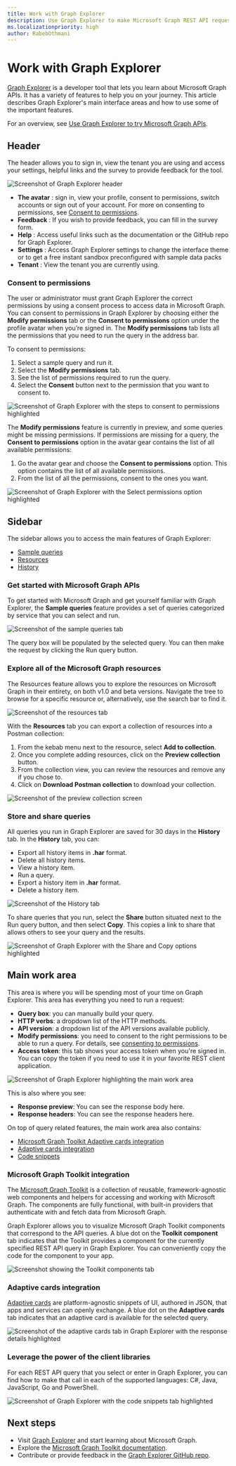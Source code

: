 ```yaml
---
title: Work with Graph Explorer
description: Use Graph Explorer to make Microsoft Graph REST API requests and view corresponding responses. Learn how to use some of the important features in Graph Explorer.
ms.localizationpriority: high
author: RabebOthmani
---
```


# Work with Graph Explorer

[Graph Explorer](https://developer.microsoft.com/graph/graph-explorer/) is a developer tool that lets you learn about Microsoft Graph APIs. It has a variety of features to help you on your journey. This article describes Graph Explorer's main interface areas and how to use some of the important features.

For an overview, see [Use Graph Explorer to try Microsoft Graph APIs](/graph/graph-explorer/graph-explorer-overview).

## Header

The header allows you to sign in, view the tenant you are using and access your settings, helpful links and the survey to provide feedback for the tool.

![Screenshot of Graph Explorer header](./images/header-screenshot.png)

- **The avatar** : sign in, view your profile, consent to permissions, switch accounts or sign out of your account. For more on consenting to permissions, see [Consent to permissions](#consent-to-permissions).
- **Feedback** : If you wish to provide feedback, you can fill in the survey form.
- **Help** : Access useful links such as the documentation or the GitHub repo for Graph Explorer.
- **Settings** : Access Graph Explorer settings to change the interface theme or to get a free instant sandbox preconfigured with sample data packs
- **Tenant** : View the tenant you are currently using.

### Consent to permissions

The user or administrator must grant Graph Explorer the correct permissions by using a consent process to access data in Microsoft Graph. You can consent to permissions in Graph Explorer by choosing either the **Modify permissions** tab or the **Consent to permissions** option under the profile avatar when you’re signed in. The **Modify permissions** tab lists all the permissions that you need to run the query in the address bar.

To consent to permissions:

1. Select a sample query and run it.
2. Select the **Modify permissions** tab.
3. See the list of permissions required to run the query.
4. Select the **Consent** button next to the permission that you want to consent to.

![Screenshot of Graph Explorer with the steps to consent to permissions highlighted](./images/modify-permissions-screenshot.png)

The **Modify  permissions** feature is currently in preview, and some queries might be missing permissions. If permissions are missing for a query, the **Consent to permissions** option in the avatar gear contains the list of all available permissions:

1. Go the avatar gear and choose the **Consent to permissions** option. This option contains the list of all available permissions.
2. From the list of all the permissions, consent to the ones you want.

![Screenshot of Graph Explorer with the Select permissions option highlighted](./images/consent-permissions.png)

## Sidebar

The sidebar allows you to access the main features of Graph Explorer:

- [Sample queries](#get-started-with-microsoft-graph-apis)
- [Resources](#explore-all-of-the-microsoft-graph-resources)
- [History](#store-and-share-queries)

### Get started with Microsoft Graph APIs

To get started with Microsoft Graph and get yourself familiar with Graph Explorer, the **Sample queries** feature provides a set of queries categorized by service that you can select and run.

![Screenshot of the sample queries tab](./images/sample-queries-screenshot.png)

The query box will be populated by the selected query. You can then make the request by clicking the Run query button.

### Explore all of the Microsoft Graph resources

The Resources feature allows you to explore the resources on Microsoft Graph in their entirety, on both v1.0 and beta versions. Navigate the tree to browse for a specific resource or, alternatively, use the search bar to find it.

![Screenshot of the resources tab](./images/resources-tab-screenshot.png)

With the **Resources** tab you can export a collection of resources into a Postman collection:

1. From the kebab menu next to the resource, select **Add to collection**.
1. Once you complete adding resources, click on the **Preview collection** button.
1. From the collection view, you can review the resources and remove any if you chose to.
1. Click on **Download Postman collection** to download your collection.

![Screenshot of the preview collection screen](./images/download-collection-screenshot.png)

### Store and share queries

All queries you run in Graph Explorer are saved for 30 days in the **History** tab. In the **History** tab, you can:

- Export all history items in **.har** format.
- Delete all history items.
- View a history item.
- Run a query.
- Export a history item in **.har** format.
- Delete a history item.

![Screenshot of the History tab](./images/history-tab-screenshot.png)

To share queries that you run, select the **Share** button situated next to the Run query button, and then select **Copy**. This copies a link to share that allows others to see your query and the results.

![Screenshot of Graph Explorer with the Share and Copy options highlighted](./images/share-query-screenshot.png)

## Main work area

This area is where you will be spending most of your time on Graph Explorer. This area has everything you need to run a request:

- **Query box**: you can manually build your query.
- **HTTP verbs**: a dropdown list of the HTTP methods.
- **API version**: a dropdown list of the API versions available publicly.
- **Modify permissions**: you need to consent to the right permissions to be able to run a query. For details, see [consenting to permissions](#consent-to-permissions).
- **Access token**: this tab shows your access token when you're signed in. You can copy the token if you need to use it in your favorite REST client application.

 ![Screenshot of Graph Explorer highlighting the main work area](./images/run-query-tabs-screenshot.png)

This is also where you see:

- **Response preview**: You can see the response body here.
- **Response headers**: You can see the response headers here.

On top of query related features, the main work area also contains:

- [Microsoft Graph Toolkit Adaptive cards integration](#microsoft-graph-toolkit-integration)
- [Adaptive cards integration](#adaptive-cards-integration)
- [Code snippets](#leverage-the-power-of-the-client-libraries)

### Microsoft Graph Toolkit integration

The [Microsoft Graph Toolkit](../toolkit/overview.md) is a collection of reusable, framework-agnostic web components and helpers for accessing and working with Microsoft Graph. The components are fully functional, with built-in providers that authenticate with and fetch data from Microsoft Graph.

Graph Explorer allows you to visualize Microsoft Graph Toolkit components that correspond to the API queries. A blue dot on the **Toolkit component** tab indicates that the Toolkit provides a component for the currently specified REST API query in Graph Explorer. You can conveniently copy the code for the component to your app.

![Screenshot showing the Toolkit components tab](./images/toolkit-screenshot.png)

### Adaptive cards integration

[Adaptive cards](https://adaptivecards.io/) are platform-agnostic snippets of UI, authored in JSON, that apps and services can openly exchange. A blue dot on the **Adaptive cards** tab indicates that an adaptive card is available for the selected query.

![Screenshot of the adaptive cards tab in Graph Explorer with the response details highlighted](./images/adaptive-cards-screenshot.png)

### Leverage the power of the client libraries

For each REST API query that you select or enter in Graph Explorer, you can find how to make that call in each of the supported languages: C#, Java, JavaScript, Go and PowerShell.

![Screenshot of Graph Explorer with the code snippets tab highlighted](./images/code-snippets-screenshot.png)

## Next steps

- Visit [Graph Explorer](https://developer.microsoft.com/graph/graph-explorer/) and start learning about Microsoft Graph.
- Explore the [Microsoft Graph Toolkit documentation](../toolkit/overview.md).
- Contribute or provide feedback in the [Graph Explorer GitHub repo](https://github.com/microsoftgraph/microsoft-graph-explorer-v4/issues/new/choose).
